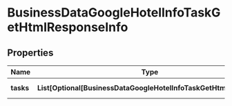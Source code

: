 # BusinessDataGoogleHotelInfoTaskGetHtmlResponseInfo


## Properties

| Name | Type | Description | Notes |
|------------ | ------------- | ------------- | -------------|
**tasks** | **List[Optional[BusinessDataGoogleHotelInfoTaskGetHtmlTaskInfo]]** | array of tasks |[optional]|